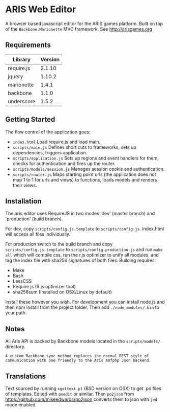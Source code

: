 ARIS Web Editor
===============

A browser based javascript editor for the ARIS games platform. Built on top of the `Backbone.Marionette` MVC framework.
See http://arisgames.org

Requirements
------------

| Library    | Version |
|------------|---------|
| require.js | 2.1.10  |
| jquery     | 1.10.2  |
| marionette | 1.4.1   |
| backbone   | 1.1.0   |
| underscore | 1.5.2   |

Getting Started
---------------

The flow control of the application goes:

* `index.html` Load require.js and load main.
* `scripts/main.js` Defines short cuts to frameworks, sets up dependencies, triggers application.
* `scripts/application.js` Sets up regions and event handlers for them, checks for authentication and fires up the router.
* `scripts/models/session.js` Manages session cookie and authentication.
* `scripts/router.js` Maps starting point urls (the application does not map 1 to 1 for urls and views) to functions, loads models and renders their views.

Installation
------------

The aris editor uses RequireJS in two modes 'dev' (master branch) and 'production' (build branch).

For dev, copy `scripts/config.js.template` to `scripts/config.js`. Index.html will access all files individually.

For production switch to the build branch and copy `scripts/config.js.template` to `scripts/config.production.js` and run `make all` which will compile css, run the r.js optimizer to unify all modules, and tag the index file with sha256 signatures of both files. Building requires:

* Make
* Bash
* LessCSS
* Require.js (R.js optimizer tool)
* sha256sum (Installed on OSX/Linux by default)

Install these however you wish. For development you can install node.js and then npm install from the project folder. Then add `./node_modules/.bin` to your path.

Notes
-----

All Aris API is backed by Backbone models located in the `scripts/models/` directory.

    A custom Backbone.sync method replaces the normal REST style of communication with one friendly to the Aris Amfphp Json backend.

Translations
------------

Text sourced by running `xgettext.pl` (BSD version on OSX) to get .po files of templates. Edited with `poedit` or similar. Then `po2json` from https://github.com/mikeedwards/po2json converts them to json with `jed` mode enabled.
